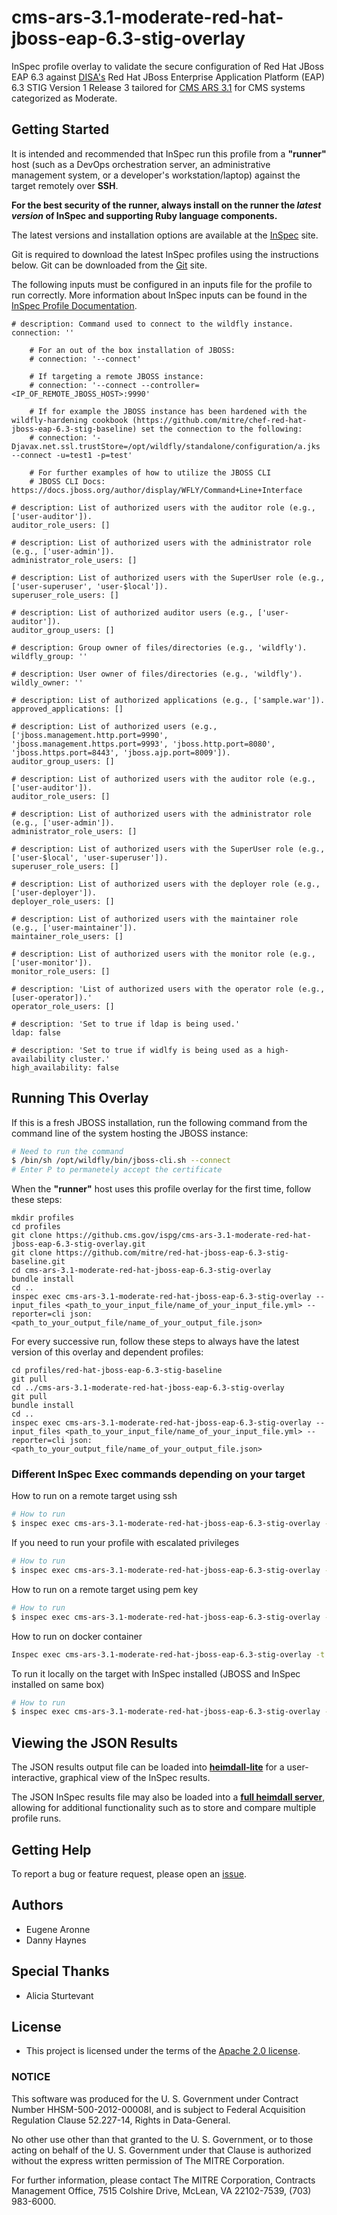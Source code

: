 # cms-ars-3.1-moderate-red-hat-jboss-eap-6.3-stig-overlay
InSpec profile overlay to validate the secure configuration of Red Hat JBoss EAP 6.3 against [DISA's](https://iase.disa.mil/stigs/Pages/index.aspx) Red Hat JBoss Enterprise Application Platform (EAP) 6.3 STIG Version 1 Release 3 tailored for [CMS ARS 3.1](https://www.cms.gov/Research-Statistics-Data-and-Systems/CMS-Information-Technology/InformationSecurity/Info-Security-Library-Items/ARS-31-Publication.html) for CMS systems categorized as Moderate.

## Getting Started
It is intended and recommended that InSpec run this profile from a __"runner"__ host (such as a DevOps orchestration server, an administrative management system, or a developer's workstation/laptop) against the target remotely over __SSH__.

__For the best security of the runner, always install on the runner the _latest version_ of InSpec and supporting Ruby language components.__ 

The latest versions and installation options are available at the [InSpec](http://inspec.io/) site.

Git is required to download the latest InSpec profiles using the instructions below. Git can be downloaded from the [Git](https://git-scm.com/book/en/v2/Getting-Started-Installing-Git) site. 

The following inputs must be configured in an inputs file for the profile to run correctly. More information about InSpec inputs can be found in the [InSpec Profile Documentation](https://www.inspec.io/docs/reference/profiles/).

```
# description: Command used to connect to the wildfly instance.
connection: ''

    # For an out of the box installation of JBOSS: 
    # connection: '--connect'

    # If targeting a remote JBOSS instance: 
    # connection: '--connect --controller=<IP_OF_REMOTE_JBOSS_HOST>:9990'

    # If for example the JBOSS instance has been hardened with the wildfly-hardening cookbook (https://github.com/mitre/chef-red-hat-jboss-eap-6.3-stig-baseline) set the connection to the following:
    # connection: '-Djavax.net.ssl.trustStore=/opt/wildfly/standalone/configuration/a.jks --connect -u=test1 -p=test'

    # For further examples of how to utilize the JBOSS CLI 
    # JBOSS CLI Docs: https://docs.jboss.org/author/display/WFLY/Command+Line+Interface
  
# description: List of authorized users with the auditor role (e.g., ['user-auditor']).
auditor_role_users: []
           
# description: List of authorized users with the administrator role (e.g., ['user-admin']).
administrator_role_users: []
  
# description: List of authorized users with the SuperUser role (e.g., ['user-superuser', 'user-$local']).
superuser_role_users: []
  
# description: List of authorized auditor users (e.g., ['user-auditor']).  
auditor_group_users: []
           
# description: Group owner of files/directories (e.g., 'wildfly').
wildfly_group: ''
           
# description: User owner of files/directories (e.g., 'wildfly').
wildly_owner: ''
  
# description: List of authorized applications (e.g., ['sample.war']).
approved_applications: []

# description: List of authorized users (e.g., ['jboss.management.http.port=9990', 'jboss.management.https.port=9993', 'jboss.http.port=8080', 'jboss.https.port=8443', 'jboss.ajp.port=8009']).
auditor_group_users: []
           
# description: List of authorized users with the auditor role (e.g., ['user-auditor']).
auditor_role_users: []

# description: List of authorized users with the administrator role (e.g., ['user-admin']).
administrator_role_users: []
           
# description: List of authorized users with the SuperUser role (e.g., ['user-$local', 'user-superuser']).
superuser_role_users: []

# description: List of authorized users with the deployer role (e.g., ['user-deployer']).
deployer_role_users: []
           
# description: List of authorized users with the maintainer role (e.g., ['user-maintainer']).
maintainer_role_users: []

# description: List of authorized users with the monitor role (e.g., ['user-monitor']).
monitor_role_users: []
           
# description: 'List of authorized users with the operator role (e.g., [user-operator]).'  
operator_role_users: []

# description: 'Set to true if ldap is being used.'
ldap: false

# description: 'Set to true if widlfy is being used as a high-availability cluster.'
high_availability: false
```

## Running This Overlay
If this is a fresh JBOSS installation, run the following command from the command line of the system hosting the JBOSS instance:

``` bash
# Need to run the command 
$ /bin/sh /opt/wildfly/bin/jboss-cli.sh --connect 
# Enter P to permanetely accept the certificate
```

When the __"runner"__ host uses this profile overlay for the first time, follow these steps: 

```
mkdir profiles
cd profiles
git clone https://github.cms.gov/ispg/cms-ars-3.1-moderate-red-hat-jboss-eap-6.3-stig-overlay.git
git clone https://github.com/mitre/red-hat-jboss-eap-6.3-stig-baseline.git
cd cms-ars-3.1-moderate-red-hat-jboss-eap-6.3-stig-overlay
bundle install
cd ..
inspec exec cms-ars-3.1-moderate-red-hat-jboss-eap-6.3-stig-overlay --input_files <path_to_your_input_file/name_of_your_input_file.yml> --reporter=cli json:<path_to_your_output_file/name_of_your_output_file.json>
```

For every successive run, follow these steps to always have the latest version of this overlay and dependent profiles:

```
cd profiles/red-hat-jboss-eap-6.3-stig-baseline
git pull
cd ../cms-ars-3.1-moderate-red-hat-jboss-eap-6.3-stig-overlay
git pull
bundle install
cd ..
inspec exec cms-ars-3.1-moderate-red-hat-jboss-eap-6.3-stig-overlay --input_files <path_to_your_input_file/name_of_your_input_file.yml> --reporter=cli json:<path_to_your_output_file/name_of_your_output_file.json>
```

### Different InSpec Exec commands depending on your target
How to run on a remote target using ssh
```bash
# How to run 
$ inspec exec cms-ars-3.1-moderate-red-hat-jboss-eap-6.3-stig-overlay -t ssh://TARGET_USERNAME:TARGET_PASSWORD@TARGET_IP:TARGET_PORT --input_files <path_to_your_input_file/name_of_your_input_file.yml> 
```

If you need to run your profile with escalated privileges
```bash
# How to run 
$ inspec exec cms-ars-3.1-moderate-red-hat-jboss-eap-6.3-stig-overlay -t ssh://TARGET_USERNAME:TARGET_PASSWORD@TARGET_IP:TARGET_PORT --input_files <path_to_your_input_file/name_of_your_input_file.yml>  --sudo --sudo-options='-u jbosseap'
```

How to run on a remote target using pem key
```bash
# How to run 
$ inspec exec cms-ars-3.1-moderate-red-hat-jboss-eap-6.3-stig-overlay -t ssh://TARGET_USERNAME@TARGET_IP:TARGET_PORT -i PEM_KEY --input_files <path_to_your_input_file/name_of_your_input_file.yml> 
```

How to run on docker container
```bash
Inspec exec cms-ars-3.1-moderate-red-hat-jboss-eap-6.3-stig-overlay -t docker://DOCKER_CONTAINER_ID --input_files <path_to_your_input_file/name_of_your_input_file.yml> 
```

To run it locally on the target with InSpec installed (JBOSS and InSpec installed on same box)
```bash
# How to run 
$ inspec exec cms-ars-3.1-moderate-red-hat-jboss-eap-6.3-stig-overlay --input_files <path_to_your_input_file/name_of_your_input_file.yml> 
```

## Viewing the JSON Results

The JSON results output file can be loaded into __[heimdall-lite](https://mitre.github.io/heimdall-lite/)__ for a user-interactive, graphical view of the InSpec results. 

The JSON InSpec results file may also be loaded into a __[full heimdall server](https://github.com/mitre/heimdall)__, allowing for additional functionality such as to store and compare multiple profile runs.

## Getting Help
To report a bug or feature request, please open an [issue](https://github.cms.gov/ISPG/cms-ars-3.1-moderate-red-hat-jboss-eap-6.3-stig-overlay/issues/new).

## Authors
* Eugene Aronne
* Danny Haynes

## Special Thanks
* Alicia Sturtevant

## License
* This project is licensed under the terms of the [Apache 2.0 license](https://www.apache.org/licenses/LICENSE-2.0).

### NOTICE  

This software was produced for the U. S. Government under Contract Number HHSM-500-2012-00008I, and is subject to Federal Acquisition Regulation Clause 52.227-14, Rights in Data-General.  

No other use other than that granted to the U. S. Government, or to those acting on behalf of the U. S. Government under that Clause is authorized without the express written permission of The MITRE Corporation.

For further information, please contact The MITRE Corporation, Contracts Management Office, 7515 Colshire Drive, McLean, VA  22102-7539, (703) 983-6000.
